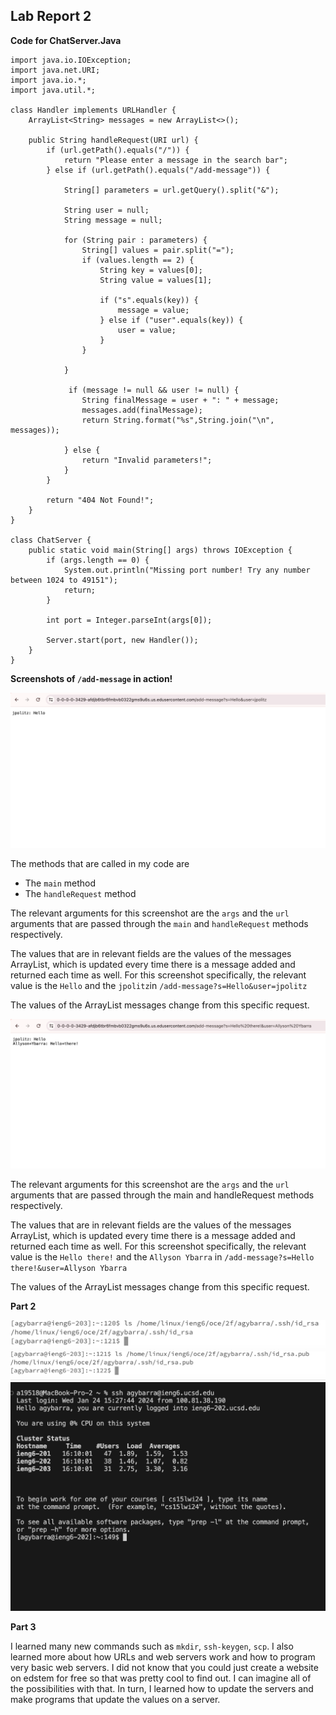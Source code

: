 ## Lab Report 2

**Code for ChatServer.Java** 
```
import java.io.IOException;
import java.net.URI;
import java.io.*;
import java.util.*;

class Handler implements URLHandler {
    ArrayList<String> messages = new ArrayList<>();
    
    public String handleRequest(URI url) {
        if (url.getPath().equals("/")) {
            return "Please enter a message in the search bar";
        } else if (url.getPath().equals("/add-message")) {

            String[] parameters = url.getQuery().split("&");

            String user = null;
            String message = null;

            for (String pair : parameters) {
                String[] values = pair.split("=");
                if (values.length == 2) {
                    String key = values[0];
                    String value = values[1];

                    if ("s".equals(key)) {
                        message = value;
                    } else if ("user".equals(key)) {
                        user = value;
                    }
                }
               
            }

             if (message != null && user != null) {
                String finalMessage = user + ": " + message;
                messages.add(finalMessage);
                return String.format("%s",String.join("\n", messages));
        
            } else {
                return "Invalid parameters!";
            }
        }

        return "404 Not Found!";
    }
}

class ChatServer {
    public static void main(String[] args) throws IOException {
        if (args.length == 0) {
            System.out.println("Missing port number! Try any number between 1024 to 49151");
            return;
        }

        int port = Integer.parseInt(args[0]);

        Server.start(port, new Handler());
    }
}
```

**Screenshots of `/add-message` in action!**

![Image](1.png)

The methods that are called in my code are 
* The `main` method
* The `handleRequest` method

The relevant arguments for this screenshot are the `args` and the `url` arguments that are passed through the `main` and `handleRequest` methods respectively. 

The values that are in relevant fields are the values of the messages ArrayList, which is updated every time there is a message added and returned each time as well. For this screenshot specifically, the relevant value is the `Hello` and the `jpolitz`in 
`/add-message?s=Hello&user=jpolitz`

The values of the ArrayList messages change from this specific request.


![Image](2.png)

The relevant arguments for this screenshot are the `args` and the `url` arguments that are passed through the main and handleRequest methods respectively. 

The values that are in relevant fields are the values of the messages ArrayList, which is updated every time there is a message added and returned each time as well. For this screenshot specifically, the relevant value is the `Hello there!` and the `Allyson Ybarra` in `/add-message?s=Hello there!&user=Allyson Ybarra`

The values of the ArrayList messages change from this specific request.


**Part 2**

![Image](3.png)
![Image](4.png)
![Image](5.png)


**Part 3**

I learned many new commands such as `mkdir`, `ssh-keygen`, `scp`. I also learned more about how URLs and web servers work and how to program very basic web servers. I did not know that you could just create a website on edstem for free so that was pretty cool to find out. I can imagine all of the possibilities with that. In turn, I learned how to update the servers and make programs that update the values on a server.
